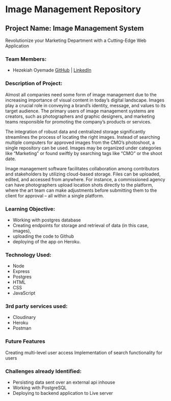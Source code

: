 
# Image Management Repository

## Project Name: Image Management System

Revolutionize your Marketing Department with a Cutting-Edge Web Application


### Team Members:

* Hezekiah Oyemade [GitHub](https://github.com/oyedeyeye) | [LinkedIn](https://www.linkedin.com/in/hezekiah-oyemade/)

### Description of Project:
Almost all companies need some form of image management due to the increasing importance of visual content in today’s digital landscape. Images play a crucial role in conveying a brand’s identity, message, and values to its target audience. The primary users of image management systems are creators, such as photographers and graphic designers, and marketing teams responsible for promoting the company’s products or services.

The integration of robust data and centralized storage significantly streamlines the process of locating the right images. Instead of searching multiple computers for approved images from the CMO’s photoshoot, a single repository can be used. Images may be organized under categories like “Marketing” or found swiftly by searching tags like “CMO” or the shoot date.

Image management software facilitates collaboration among contributors and stakeholders by utilizing cloud-based storage. Files can be uploaded, edited, and accessed from anywhere. For instance, a commissioned agency can have photographers upload location shots directly to the platform, where the art team can make adjustments before submitting them to the client for approval – all within a single platform.


### Learning Objective:
* Working with postgres database
* Creating endpoints for storage and retrieval of data (in this case, images), 
* uploading the code to Github
* deploying of the app on Heroku.

### Technology Used:
* Node
* Express
* Postgres
* HTML
* CSS
* JavaScript


### 3rd party services used:
* Cloudinary
* Heroku
* Postman


### Future Features
Creating multi-level user access
Implementation of search functionality for users

### Challenges already Identified:
* Persisting data sent over an external api inhouse
* Working with PostgreSQL
* Deploying to backend application to Live server
